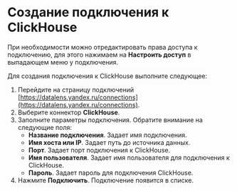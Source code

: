 # Создание подключения к ClickHouse
При необходимости можно отредактировать права доступа к подключению, для этого нажимаем на **Настроить доступ** в выпадающем меню у подключения. 

Для создания подключения к ClickHouse выполните следующее:
1. Перейдите на страницу подключений [https://datalens.yandex.ru/connections](https://datalens.yandex.ru/connections).
1. Выберите коннектор **ClickHouse**.
1. Заполните параметры подключения. Обратите внимание на следующие поля:
    - **Название подключения**. Задает имя подключения.
    - **Имя хоста или IP**. Задает путь до источника данных.
    - **Порт**. Задает порт подключения к ClickHouse.
    - **Имя пользователя**. Задает имя пользователя для подключения к ClickHouse.
    - **Пароль**. Задает пароль для подключения ClickHouse.
1. Нажмите **Подключить**. Подключение появится в списке.